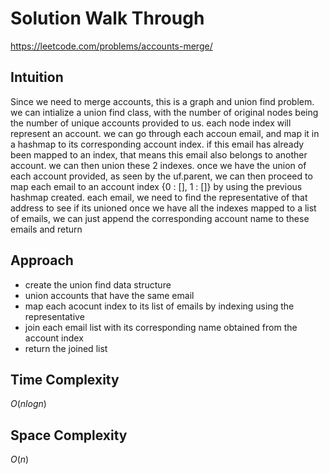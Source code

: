 # Solution Walk Through
https://leetcode.com/problems/accounts-merge/

## Intuition
Since we need to merge accounts, this is a graph and union find problem. we can intialize a union find class, with the number of original nodes being the number of unique accounts provided to us. each node index will represent an account.
we can go through each accoun email, and map it in a hashmap to its corresponding account index. if this email has already been mapped to an index, that means this email also belongs to another account. we can then union these 2 indexes.
once we have the union of each account provided, as seen by the uf.parent, we can then proceed to map each email to an account index {0 : [], 1 : []} by using the previous hashmap created. each email, we need to find the representative of that address to see if its unioned
once we have all the indexes mapped to a list of emails, we can just append the corresponding account name to these emails and return

## Approach
- create the union find data structure
- union accounts that have the same email
- map each acocunt index to its list of emails by indexing using the representative
- join each email list with its corresponding name obtained from the account index
- return the joined list

## Time Complexity
$O(nlogn)$

## Space Complexity
$O(n)$



